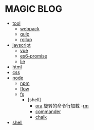 # MAGIC BLOG
* [tool](www.baidu.com)
    - [webpack](https://www.webpackjs.com/)
    - [gulp](https://www.gulpjs.com.cn/)
    - [rollup]( https://www.rollupjs.com/guide/zh#introduction)
* [javscript](https://developer.mozilla.org/zh-CN/docs/Web/JavaScript)
    - [vue](https://cn.vuejs.org/)
    - [es6-promise](https://github.com/stefanpenner/es6-promise)
    - [lie](https://github.com/calvinmetcalf/lie)
* [html](www.baidu.com)
* [css](www.baidu.com)
* [node](http://nodejs.cn/)
    - [npm](https://www.npmjs.com/)
    - [flow](https://www.npmjs.com/package/flow)
    - [fs](http://nodejs.cn/api/fs.html)
        - [shell]
            - [ora](https://www.npmjs.com/package/ora) 旋转的命令行加载
            -[rm](https://www.npmjs.com/package/rm)
            - [commander](https://www.npmjs.com/package/commander)
            - [chalk](https://github.com/chalk/chalk)
* [shell](www.baidu.com)
    
